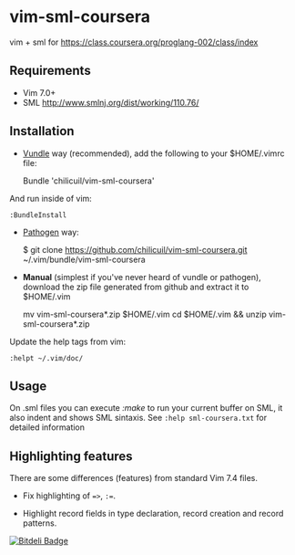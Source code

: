 vim-sml-coursera
================

vim + sml for https://class.coursera.org/proglang-002/class/index


Requirements
------------

* Vim 7.0+
* SML http://www.smlnj.org/dist/working/110.76/

Installation
------------

- [Vundle](https://github.com/gmarik/vundle) way (recommended), add the following to your $HOME/.vimrc file:

    Bundle 'chilicuil/vim-sml-coursera'

And run inside of vim:

    :BundleInstall

- [Pathogen](https://github.com/tpope/vim-pathogen) way:

    $ git clone https://github.com/chilicuil/vim-sml-coursera.git ~/.vim/bundle/vim-sml-coursera

- **Manual** (simplest if you've never heard of vundle or pathogen), download the zip file generated from github and extract it to $HOME/.vim

    mv vim-sml-coursera*.zip $HOME/.vim
    cd $HOME/.vim && unzip vim-sml-coursera*.zip

Update the help tags from vim:

    :helpt ~/.vim/doc/

Usage
-----

On .sml files you can execute *:make* to run your current buffer on SML, it also indent and shows
SML sintaxis. See `:help sml-coursera.txt` for detailed information


Highlighting features
---------------------

There are some differences (features) from standard Vim 7.4 files.

- Fix highlighting of `=>`, `:=`.

- Highlight record fields in type declaration, record creation and record patterns.


[![Bitdeli Badge](https://d2weczhvl823v0.cloudfront.net/chilicuil/vim-sml-coursera/trend.png)](https://bitdeli.com/free "Bitdeli Badge")

